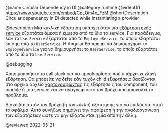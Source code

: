 @name Circular Dependency in DI
@category runtime
@videoUrl https://www.youtube.com/embed/CpLOm4o_FzM
@shortDescription Circular dependency in DI detected while instantiating a provider

@description
Μια κυκλική εξάρτηση υπάρχει όταν μια [εξάρτηση ενός service](guide/hierarchical-dependency-injection) εξαρτάται άμεσα ή έμμεσα από τo ίδιo τo service. Για παράδειγμα, εάν το `UserService` εξαρτάται από το `EmployeeService`, το οποίο εξαρτάται επίσης από το `UserService`. Η Angular θα πρέπει να δημιουργήσει το `EmployeeService` για να δημιουργήσει το `UserService`, το οποίο εξαρτάται από το ίδιο το `UserService`.

@debugging

Χρησιμοποιήστε το call stack για να προσδιορίσετε πού υπάρχει κυκλική εξάρτηση. Θα μπορείτε να δείτε εάν τυχόν child εξαρτήσεις βασίζονται στο αρχικό αρχείο [χαρτογραφώντας](guide/dependency-injection-in-action) τις εξαρτήσεις του component, του module ή του service και να αναγνωρίσετε τον βρόχο που προκαλεί το πρόβλημα.

Διακόψτε αυτόν τον βρόχο \(ή τον κύκλο\) εξάρτησης για να επιλύσετε αυτό το σφάλμα. Αυτό συνήθως σημαίνει την αφαίρεση ή την αναδιοργάνωση των εξαρτήσεων ώστε να μην εξαρτώνται η μία από την άλλη.

<!-- links -->

<!-- external links -->

<!-- end links -->

@reviewed 2022-05-21